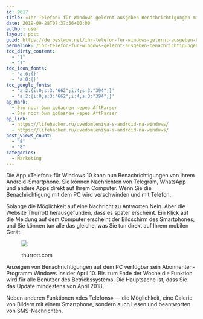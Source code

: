 ```yaml
---
id: 9617
title: «Ihr Telefon» für Windows gelernt ausgeben Benachrichtigungen mit Android
date: 2019-09-28T07:37:56+00:00
author: user
layout: post
guid: https://de.bestwow.net/ihr-telefon-fur-windows-gelernt-ausgeben-benachrichtigungen-mit-android/
permalink: /ihr-telefon-fur-windows-gelernt-ausgeben-benachrichtigungen-mit-android/
tdc_dirty_content:
  - "1"
  - "1"
tdc_icon_fonts:
  - 'a:0:{}'
  - 'a:0:{}'
tdc_google_fonts:
  - 'a:2:{i:0;s:3:"662";i:4;s:3:"394";}'
  - 'a:2:{i:0;s:3:"662";i:4;s:3:"394";}'
ap_mark:
  - Это пост был добавлен через AftParser
  - Это пост был добавлен через AftParser
ap_link:
  - https://lifehacker.ru/uvedomleniya-s-android-na-windows/
  - https://lifehacker.ru/uvedomleniya-s-android-na-windows/
post_views_count:
  - "8"
  - "8"
categories:
  - Marketing
---
```

Die App «Telefon» für Windows 10 kann nun Benachrichtigungen von Ihrem Android-Smartphone. Sie können Nachrichten von Telegram, WhatsApp und andere Apps direkt auf Ihrem Computer. Wenn Sie die Benachrichtigung mit dem PC wird verschwinden und mit Telefon.

Solange die Möglichkeit auf eine Nachricht zu Antworten Nein. Aber die Website Thurrott herausgefunden, dass es später erscheint. Ein Klick auf die Meldung auf dem Computer erscheint der Bildschirm des Smartphones, und Sie können tun alle das gleiche, was Sie tun direkt auf Ihrem mobilen Gerät.<figure>

![](https://de.bestwow.net/wp-content/uploads/2019/09/-1.jpg) <figcaption>thurrott.com</figcaption></figure> 

Anzeigen von Benachrichtigungen auf dem PC verfügbar sein Abonnenten-Programm Windows Insider April 10. Bis zum Ende der Woche die Funktion wird für alle Benutzer des Betriebssystems. Die Hauptsache ist, dass Sie das Update mindestens von April 2018.

Neben anderen Funktionen «des Telefons» — die Möglichkeit, eine Galerie von Bildern mit einem Smartphone, sondern auch Lesen und beantworten von SMS-Nachrichten.
